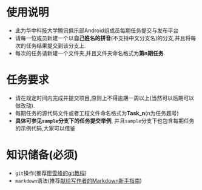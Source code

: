 # 使用说明

- 此为华中科技大学腾讯俱乐部Android组成员每期任务提交与发布平台
- 请每一位成员新建一个以**自己姓名的拼音**(不支持中文分支名)的分支,并且将每次的任务结果提交到该分支上.
- 每次的任务请新建一个文件夹,并且文件夹命名格式为**第n期任务**.

# 任务要求

- 请在规定时间内完成并提交项目,原则上不得逾期一周以上(当然可以后期可以做改动).
- 每期任务的源代码文件或者工程文件命名格式为**Task_n**(n为任务题号)
- **具体可参见`sample`分支下的任务提交举例**, 并且`sample`分支下也包含每期任务的示例代码,大家可以借鉴

# 知识储备(必须)

- `git`操作(推荐[廖雪峰的git教程](https://www.liaoxuefeng.com/wiki/0013739516305929606dd18361248578c67b8067c8c017b000))
- `markdown`语法(推荐[献给写作者的Markdown新手指南](http://www.jianshu.com/p/q81RER))